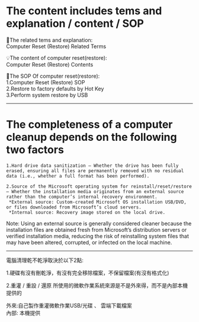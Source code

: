 # The content includes tems and explanation / content  / SOP 

🌟The related tems and explanation:  
Computer Reset (Restore) Related Terms

💡The content of computer reset(restore):  
Computer Reset (Restore) Contents 

🔭The SOP Of computer reset(restore):  
1.Computer Reset (Restore) SOP  
2.Restore to factory defaults by Hot Key  
3.Perform system restore by USB  


***


# The completeness of a computer cleanup depends on the following two factors

    1.Hard drive data sanitization – Whether the drive has been fully erased, ensuring all files are permanently removed with no residual data (i.e., whether a full format has been performed).

    2.Source of the Microsoft operating system for reinstall/reset/restore – Whether the installation media originates from an external source rather than the computer’s internal recovery environment.
     *External source: Custom-created Microsoft OS installation USB/DVD, or files downloaded from Microsoft’s cloud servers.
     *Internal source: Recovery image stored on the local drive.

Note: Using an external source is generally considered cleaner because the installation files are obtained fresh from Microsoft’s distribution servers or verified installation media, reducing the risk of reinstalling system files that may have been altered, corrupted, or infected on the local machine.


***


電腦清理乾不乾淨取決於以下2點:  

1.硬碟有沒有刪乾淨，有沒有完全移除檔案，不保留檔案(有沒有格式化)

2.重灌 / 重設 / 還原 所使用的微軟作業系統來源是不是外來得，而不是內部本機提供的

外來:自己製作重灌微軟作業USB/光碟 、 雲端下載檔案  
內部: 本機提供

